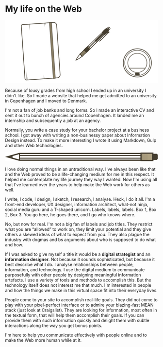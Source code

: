 # My life on the Web

<div class="margin-top--double margin-bottom--double">
<img src="../img/bio-cover.svg">
</div>

Because of lousy grades from high school I ended up in an university I didn't like. So I made a website that helped me get admitted to an university in Copenhagen and I moved to Denmark.

I'm not a fan of job banks and long forms. So I made an interactive CV and sent it out to bunch of agencies around Copenhagen. It landed me an internship and subsequently a job at an agency.

Normally, you write a case study for your bachelor project at a business school. I got away with writing a non-businessy paper about Information Design instead. To make it more interesting I wrote it using Markdown, Gulp and other Web technologies.

<div>
<img src="../img/pencil.svg">
</div>

I love doing normal things in an untraditional way. I've always been like that and the Web proved to be a life-changing medium for me in this respect. It helped me contemplate my life journey they way I wanted. Now I'm using all that I've learned over the years to help make the Web work for others as well.


I write, I code, I design, I sketch, I research, I analyse. Heck, I do it all. I'm a front-end developer, UX designer, information architect, what-not ninja, social media guru and a T-shaped unicorn. Labels, labels, labels. Box 1, Box 2, Box 3. You go here, he goes there, and I go who knows where.

No, but now for real. I'm not a big fan of labels and job titles. They restrict what you are “allowed” to work on, they limit your potential and they give others a skewed ideas of what to expect from you. They also plague the industry with dogmas and bs arguments about who is supposed to do what and how.


If I was asked to give myself a title it would be a **digital strategist** and an **information designer**. Not because it sounds sophisticated, but because it best describe what I do. I analyse relationships between people, information, and technology. I use the digital medium to communicate purposefully with other people by designing meaningful information artefacts. I use a variety of tools and methods to accomplish this. But the technology itself does not interest me that much. I'm interested in people and how the things we make in this virtual space fit into their everyday lives.

People come to your site to accomplish real-life goals. They did not come to play with your pixel-perfect interface or to admire your blazing-fast MEAN stack (just look at Craigslist). They are looking for information, most often in the textual form, that will help them accomplish their goals. If you can provide them with such information quickly and delight them with subtle interactions along the way you get bonus points.

I'm here to help you communicate effectively with people online and to make the Web more human while at it.













